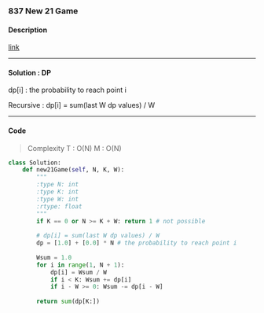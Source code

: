 ### 837 New 21 Game

#### Description

[link](https://leetcode.com/problems/new-21-game/description/)

---

#### Solution : DP

dp[i] : the probability to reach point i

Recursive : dp[i] = sum(last W dp values) / W

---

#### Code

> Complexity  T : O(N)   M : O(N)

```python
class Solution:
    def new21Game(self, N, K, W):
        """
        :type N: int
        :type K: int
        :type W: int
        :rtype: float
        """
        if K == 0 or N >= K + W: return 1 # not possible
        
        # dp[i] = sum(last W dp values) / W
        dp = [1.0] + [0.0] * N # the probability to reach point i
        
        Wsum = 1.0
        for i in range(1, N + 1):
            dp[i] = Wsum / W
            if i < K: Wsum += dp[i]
            if i - W >= 0: Wsum -= dp[i - W]
                
        return sum(dp[K:])
```